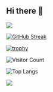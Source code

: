 ## Hi there 👋

<!--
**haseeex/haseeex** is a ✨ _special_ ✨ repository because its `README.md` (this file) appears on your GitHub profile.

Here are some ideas to get you started:

- 🔭 I’m currently working on ...
- 🌱 I’m currently learning ...
- 👯 I’m looking to collaborate on ...
- 🤔 I’m looking for help with ...
- 💬 Ask me about ...
- 📫 How to reach me: ...
- 😄 Pronouns: ...
- ⚡ Fun fact: ...
-->

![](https://github-readme-stats.vercel.app/api?username=haseeex&show_icons=true&theme=transparent)

[![GitHub Streak](https://github-readme-streak-stats.herokuapp.com/?user=haseeex)](https://git.io/streak-stats)

[![trophy](https://github-profile-trophy.vercel.app/?username=haseeex)](https://github.com/haseeex/github-profile-trophy)

![Visitor Count](https://profile-counter.glitch.me/haseeex/count.svg)

![Top Langs](https://github-readme-stats.vercel.app/api/top-langs/?username=haseeex&layout=compact&theme=tokyonight)

![](https://github-readme-activity-graph.cyclic.app/graph?username=haseeex&theme=dracula)
